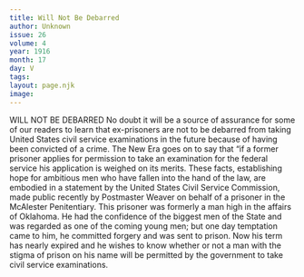 ```yaml
---
title: Will Not Be Debarred
author: Unknown
issue: 26
volume: 4
year: 1916
month: 17
day: V
tags:
layout: page.njk
image:
---
```

WILL NOT BE DEBARRED       No doubt it will be a source of assurance for some of our readers to learn that ex-prisoners are not to be debarred from taking United States civil service examinations in the future because of having been convicted of a crime. The New Era goes on to say that “if a former prisoner applies for permission to take an examination for the federal service his application is weighed on its merits. These facts, establishing hope for ambitious men who have fallen into the hand of the law, are embodied in a statement by the United States Civil Service Commission, made public recently by Postmaster Weaver on behalf of a prisoner in the McAlester Penitentiary.       This prisoner was formerly a man high in the affairs of Oklahoma. He had the confidence of the biggest men of the State and was regarded as one of the coming young men; but one day temptation came to him, he committed forgery and was sent to prison. Now his term has nearly expired and he wishes to know whether or not a man with the stigma of prison on his name will be permitted by the government to take civil service examinations.    




